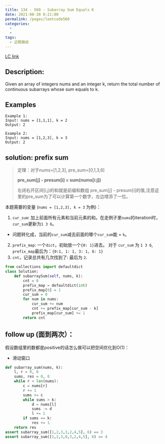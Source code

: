 ```yaml
---
title: 134 - 560 - Subarray Sum Equals K
date: 2021-08-30 0:21:00
permalink: /pages/leetcode560
categories:
  - 
  - 
tags:
  - 近期面经
---
```

[LC link](https://leetcode.com/problems/subarray-sum-equals-k/)

## Description:
Given an array of integers nums and an integer k, return the total number of continuous subarrays whose sum equals to k.

## Examples
```
Example 1:
Input: nums = [1,1,1], k = 2
Output: 2

Example 2:
Input: nums = [1,2,3], k = 3
Output: 2
```
## solution: prefix sum
> 定理：对于nums=[1,2,3], pre_sum=[0,1,3,6]
>
>**pre_sum[j] - presum[i] = sum(nums[i:j])**  
>
>左闭右开区间[i,j)的和就是前缀和数组 pre_sum[j] - presum[i]的值,注意这里的pre_sum为了可以计算第一个数字，左边增添了一位。 

本题需要的变量 (`nums = [1,2,3], k = 3` 为例)：
1. `cur_sum`: 加上前面所有元素和当前元素的和。在走例子里`nums`的iteration时，`cur_sum`更新为`1 3 6`。
  - 问题转化成，当前的`cur_sum`减去前面的哪个`cur_sum`能 = `k`。
2. `prefix_map`: 一个`dict`，初始放一个`{0: 1}`进去。 对于 `cur_sum` 为 `1 3 6`, `prefix_map`最后为：`{0:1, 1: 1, 3: 1, 6: 1}`
3. `cnt`，记录总共有几次找到了: 最后为 `2`.
```python
from collections import defaultdict
class Solution:
    def subarraySum(self, nums, k):
        cnt = 0
        prefix_map = defaultdict(int)
        prefix_map[0] = 1
        cur_sum = 0
        for num in nums:
            cur_sum += num
            cnt += prefix_map[cur_sum - k]
            prefix_map[cur_sum] += 1
        return cnt
```

## follow up (面到两次）：
 假设数组里的数都是positive的话怎么做可以把空间优化到O(1)：
- 滑动窗口
```python
def subarray_sum(nums, k):
    l, r = 0, 0
    sums, res = 0, 0
    while r < len(nums):
        c = nums[r]
        r += 1
        sums += c
        while sums > k:
            d = nums[l]
            sums -= d
            l += 1
        if sums == k:
            res += 1
    return res
assert subarray_sum([1,2,3,3,2,4,5], 6) == 3
assert subarray_sum([1,2,3,0,3,2,4,5], 6) == 4
```